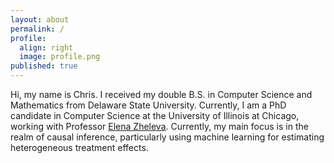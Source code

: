 ```yaml
---
layout: about
permalink: /
profile:
  align: right
  image: profile.png
published: true
---
```


Hi, my name is Chris. I received my double B.S. in Computer Science and Mathematics from Delaware State University. Currently, I am a PhD candidate in Computer Science at the University of Illinois at Chicago, working with Professor <a href="http://www.cs.uic.edu/~elena">Elena Zheleva</a>.
Currently, my main focus is in the realm of causal inference, particularly using machine learning for estimating heterogeneous treatment effects.
